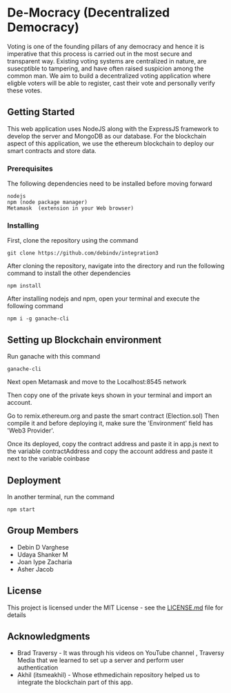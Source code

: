 # De-Mocracy (Decentralized Democracy)

Voting is one of the founding pillars of any democracy and hence it is imperative that this process is carried out in the most secure and transparent way. Existing voting systems are centralized in nature, are susecptible to tampering, and have often raised suspicion among the common man. We aim to build a decentralized voting application where eligble voters will be able to register, cast their vote and personally verify these votes. 

## Getting Started

This web application uses NodeJS along with the ExpressJS framework to develop the server and MongoDB as our database. For the blockchain aspect of this application, we use the ethereum blockchain to deploy our smart contracts and store data. 

### Prerequisites

The following dependencies need to be installed before moving forward

```
nodejs
npm (node package manager)
Metamask  (extension in your Web browser)

```


### Installing

First, clone the repository using the command

```
git clone https://github.com/debindv/integration3

```
After cloning the repository, navigate into the directory and run the following command to install the other dependencies 

```
npm install

```

After installing nodejs and npm, open your terminal and execute the following command

```
npm i -g ganache-cli

```


## Setting up Blockchain environment


Run ganache with this command

```
ganache-cli

```

Next open Metamask and move to the Localhost:8545 network

Then copy one of the private keys shown in your terminal and import an account.

Go to  remix.ethereum.org and paste the smart contract (Election.sol)
Then compile it and before deploying it, make sure the 'Environment' field has 'Web3 Provider'.

Once its deployed, copy the contract address and paste it in app.js next to the variable contractAddress and copy the account address and paste it next to the variable coinbase


## Deployment

In another terminal, run the command

```
npm start

```

## Group Members

* Debin D Varghese
* Udaya Shanker M
* Joan Iype Zacharia
* Asher Jacob


## License

This project is licensed under the MIT License - see the [LICENSE.md](LICENSE.md) file for details

## Acknowledgments

* Brad Traversy - It was through his videos on YouTube channel , Traversy Media that we learned to set up a server and perform user authentication
* Akhil (itsmeakhil) - Whose ethmedichain repository helped us to integrate the blockchain part of this app.

